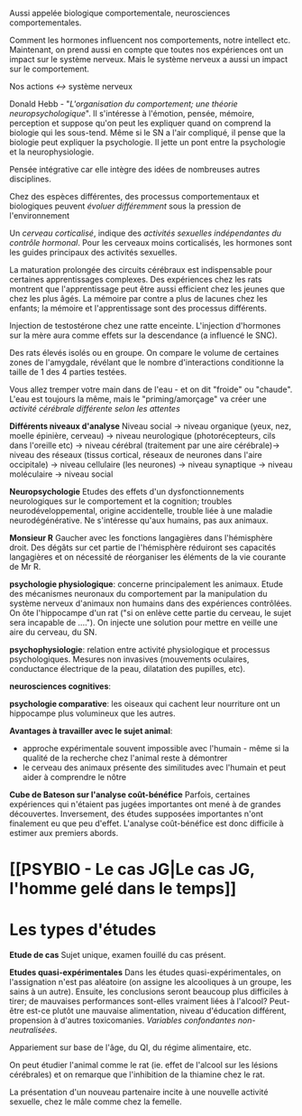Aussi appelée biologique comportementale, neurosciences comportementales.

Comment les hormones influencent nos comportements, notre intellect etc. Maintenant, on prend aussi en compte que toutes nos expériences ont un impact sur le système nerveux. Mais le système nerveux a aussi un impact sur le comportement.

Nos actions *$\leftrightarrow$* système nerveux

Donald Hebb - "*L'organisation du comportement; une théorie neuropsychologique*". Il s'intéresse à l'émotion, pensée, mémoire, perception et suppose qu'on peut les expliquer quand on comprend la biologie qui les sous-tend. Même si le SN a l'air compliqué, il pense que la biologie peut expliquer la psychologie. Il jette un pont entre la psychologie et la neurophysiologie.

Pensée intégrative car elle intègre des idées de nombreuses autres disciplines.

Chez des espèces différentes, des processus comportementaux et biologiques peuvent *évoluer différemment* sous la pression de l'environnement

Un *cerveau corticalisé*, indique des *activités sexuelles indépendantes du contrôle hormonal*. Pour les cerveaux moins corticalisés, les hormones sont les guides principaux des activités sexuelles.


La maturation prolongée des circuits cérébraux est indispensable pour certaines apprentissages complexes. Des expériences chez les rats montrent que l'apprentissage peut être aussi efficient chez les jeunes que chez les plus âgés. La mémoire par contre a plus de lacunes chez les enfants; la mémoire et l'apprentissage sont des processus différents. 

Injection de testostérone chez une ratte enceinte. L'injection d'hormones sur la mère aura comme effets sur la descendance (a influencé le SNC).

Des rats élevés isolés ou en groupe. On compare le volume de certaines zones de l'amygdale, révélant que le nombre d'interactions conditionne la taille de 1 des 4 parties testées.

Vous allez tremper votre main dans de l'eau - et on dit "froide" ou "chaude". L'eau est toujours la même, mais le "priming/amorçage" va créer une *activité cérébrale différente selon les attentes*

**Différents niveaux d'analyse**
Niveau social -> niveau organique (yeux, nez, moelle épinière, cerveau) -> niveau neurologique (photorécepteurs, cils dans l'oreille etc) -> niveau cérébral (traitement par une aire cérébrale)-> niveau des réseaux (tissus cortical, réseaux de neurones dans l'aire occipitale) -> niveau cellulaire (les neurones) -> niveau synaptique -> niveau moléculaire -> niveau social

**Neuropsychologie**
Etudes des effets d'un dysfonctionnements neurologiques sur le comportement et la cognition; troubles neurodéveloppemental, origine accidentelle, trouble liée à une maladie neurodégénérative. Ne s'intéresse qu'aux humains, pas aux animaux.

**Monsieur R**
Gaucher avec les fonctions langagières dans l'hémisphère droit. Des dégâts sur cet partie de l'hémisphère réduiront ses capacités langagières et on nécessité de réorganiser les éléments de la vie courante de Mr R.

**psychologie physiologique**: concerne principalement les animaux. Etude des mécanismes neuronaux du comportement par la manipulation du système nerveux d'animaux non humains dans des expériences contrôlées. 
On ôte l'hippocampe d'un rat ("si on enlève cette partie du cerveau, le sujet sera incapable de ...."). On injecte une solution pour mettre en veille une aire du cerveau, du SN.

**psychophysiologie**: relation entre activité physiologique et processus psychologiques. Mesures non invasives (mouvements oculaires, conductance électrique de la peau, dilatation des pupilles, etc).

**neurosciences cognitives**: 

**psychologie comparative**:
les oiseaux qui cachent leur nourriture ont un hippocampe plus volumineux que les autres.


**Avantages à travailler avec le sujet animal**:
- approche expérimentale souvent impossible avec l'humain - même si la qualité de la recherche chez l'animal reste à démontrer
- le cerveau des animaux présente des similitudes avec l'humain et peut aider à comprendre le nôtre

**Cube de Bateson sur l'analyse coût-bénéfice**
Parfois, certaines expériences qui n'étaient pas jugées importantes ont mené à de grandes découvertes. Inversement, des études supposées importantes n'ont finalement eu que peu d'effet. L'analyse coût-bénéfice est donc difficile à estimer aux premiers abords.


# [[PSYBIO - Le cas JG|Le cas JG,  l'homme gelé dans le temps]]

# Les types d'études

**Etude de cas**
Sujet unique, examen fouillé du cas présent.

**Etudes quasi-expérimentales**
Dans les études quasi-expérimentales, on l'assignation n'est pas aléatoire (on assigne les alcooliques à un groupe, les sains à un autre). Ensuite, les conclusions seront beaucoup plus difficiles à tirer; de mauvaises performances sont-elles vraiment liées à l'alcool? Peut-être est-ce plutôt une mauvaise alimentation, niveau d'éducation différent, propension à d'autres toxicomanies. *Variables confondantes non-neutralisées*.

Appariement sur base de l'âge, du QI, du régime alimentaire, etc.

On peut étudier l'animal comme le rat (ie. effet de l'alcool sur les lésions cérébrales) et on remarque que l'inhibition de la thiamine chez le rat.

La présentation d'un nouveau partenaire incite à une nouvelle activité sexuelle, chez le mâle comme chez la femelle.













